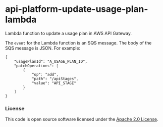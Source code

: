 
# api-platform-update-usage-plan-lambda

Lambda function to update a usage plan in AWS API Gateway.

The `event` for the Lambda function is an SQS message. The body of the SQS message is JSON. For example:
```
{
    "usagePlanId": "A_USAGE_PLAN_ID",
    "patchOperations": [
        {
            "op": "add",
            "path": "/apiStages",
            "value": "API_STAGE"
        }
    ]
}
```

### License

This code is open source software licensed under the [Apache 2.0 License]("http://www.apache.org/licenses/LICENSE-2.0.html").
